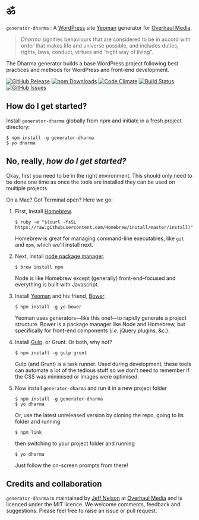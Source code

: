 # ॐ

`generator-dharma` : A [WordPress](http://wordpress.org/) site [Yeoman](http://yeoman.io/) generator for [Overhaul Media](http://overhaulmedia.com/).

> _Dharma_ signifies behaviours that are considered to be in accord with order that makes life and universe possible, and includes duties, rights, laws, conduct, virtues and “right way of living”.

The Dharma generator builds a base WordPress project following best practices and methods for WordPress and front-end development.


[![GitHub Release](https://img.shields.io/github/release/overhaul/generator-dharma.svg?style=flat)](https://github.com/overhaul/generator-dharma/releases)
[![npm Downloads](https://img.shields.io/npm/dm/generator-dharma.svg?style=flat)](https://www.npmjs.com/package/generator-dharma)
[![Code Climate](https://img.shields.io/codeclimate/github/overhaul/generator-dharma.svg?style=flat)](https://codeclimate.com/github/overhaul/generator-dharma)
[![Build Status](https://img.shields.io/travis/overhaul/generator-dharma.svg?style=flat)](https://travis-ci.org/overhaul/generator-dharma)
[![GitHub Issues](https://img.shields.io/github/issues/overhaul/generator-dharma.svg?style=flat)](https://github.com/overhaul/generator-dharma/issues)

## How do I get started?

Install `generator-dharma` globally from npm and initiate in a fresh project directory:

```shell
$ npm install -g generator-dharma
$ yo dharma
```

## No, really, _how do I get started?_

Okay, first you need to be in the right environment. This should only need to be done one time as once the tools are installed they can be used on multiple projects.

On a Mac? Got Terminal open? Here we go:

1. First, install [Homebrew](http://brew.sh/).

    ```shell
    $ ruby -e "$(curl -fsSL https://raw.githubusercontent.com/Homebrew/install/master/install)"
    ```

    Homebrew is great for managing command-line executables, like `git` and `npm`, which we'll install next.

2. Next, install [node package manager](https://npmjs.org/).

    ```shell
    $ brew install npm
    ```

    Node is like Homebrew except (generally) front-end–focused and everything is built with Javascript.

3. Install [Yeoman](http://yeoman.io/) and his friend, [Bower](http://bower.io/).

    ```shell
    $ npm install -g yo bower
    ```

    Yeoman uses generators—like this one!—to rapidly generate a project structure. Bower is a package manager like Node and Homebrew, but specifically for front-end components (_i.e._ jQuery plugins, &c.).

4. Install [Gulp](http://gulpjs.com/). or Grunt. Or both, why not?

    ```shell
    $ npm install -g gulp grunt
    ```

    Gulp (and Grunt) is a task runner. Used during development, these tools can automate a lot of the tedious stuff so we don’t need to remember if the CSS was minimised or images were optimised.

5. Now install `generator-dharma` and run it in a new project folder

    ```shell
    $ npm install -g generator-dharma
    $ yo dharma
    ```
    
    Or, use the latest unreleased version by cloning the repo, going to its folder and running
    ```shell
    $ npm link
    ```
    then switching to your project folder and running
    ```shell
    $ yo dharma
    ```

    Just follow the on-screen prompts from there!



## Credits and collaboration

`generator-dharma` is maintained by [Jeff Nelson](https://github.com/stormwarning) at [Overhaul Media](http://overhaulmedia.com/) and is licenced under the MIT licence. We welcome comments, feedback and suggestions. Please feel free to raise an issue or pull request.
